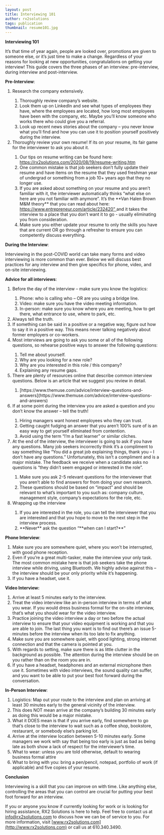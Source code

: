 ```yaml
---
layout: post
title: Interviewing 101
author: rx2solutions
tags: publication
thumbnail: resume101.jpg
---
```


**Interviewing 101**

It’s that time of year again, people are looked over, promotions are given to someone else, or it’s just time to make a change. Regardless of your reasons for looking at new opportunities, congratulations on getting your interview!  This guide covers the three phases of an interview: pre-interview, during interview and post-interview.

**Pre-Interview**:

  <ol>
    <li>Research the company extensively.</li>
      <ol>
        <li>Thoroughly review company’s website.</li>
        <li>Look them up on LinkedIn and see what types of employees they have, where the employees are located, how long most employees have been with the company, etc. Maybe you’ll know someone who works there who could give you a referral.</li>
        <li>Look up recent news stories about the company – you never know what you’ll find and how you can use it to position yourself positively during the                   interview.</li>
      </ol>
    <li>Thoroughly review your own resume!  If its on your resume, its fair game for the interviewer to ask you about it.</li>
      <ol>
        <li>Our tips on resume writing can be found here:  <a href="https://rx2solutions.com/2020/08/19/resume-writing.html">https://rx2solutions.com/2020/08/19/resume-writing.htm</a></li>
        <li>One common mistake is that job seekers don’t fully update their resume and have items on the resume that they used freshman year of undergrad or                   something from a job 10+ years ago that they no longer use.</li>
        <li>If you are asked about something on your resume and you aren’t familiar with it, the interviewer automatically thinks “what else on here are you not               familiar with anymore”.  It’s the **Van Halen Brown M&M theory** that you can read about here: <a href="https://www.entrepreneur.com/article/232420">https://www.entrepreneur.com/article/232420"               </a> and it takes the interview to a place that you don’t want it to go - usually eliminating you from consideration. </li>
        <li>Make sure you either update your resume to only the skills you have that are current OR go through a refresher to ensure you can competently discuss               everything.</li>
      </ol>
  </ol>

**During the Interview**:

Interviewing in the post-COVID world can take many forms and video interviewing is more common than ever.  Below we will discuss best practices for any interview and then give specifics for phone, video, and on-site interviewing.

**Advice for all interviews**:
  <ol>  
    <li>Before the day of the interview – make sure you know the logistics:</li>
      <ol>
        <li>Phone:  who is calling who – OR are you using a bridge line.</li>
        <li>Video:  make sure you have the video meeting information.</li>
        <li>In-person:  make sure you know where you are meeting, how to get there, what entrance to use, where to park, etc.</li>
      </ol>
    <li>Always tell the truth.</li>
    <li>If something can be said in a positive or a negative way, figure out how to say it in a positive way.  This means never talking negatively about former             employers or co-workers.</li>
    <li>Most interviews are going to ask you some or all of the following questions, so rehearse positive ways to answer the following questions:</li>
       <ol>
         <li>Tell me about yourself.</li>
         <li>Why are you looking for a new role?</li>
         <li>Why are you interested in this role / this company?</li>
         <li>Explaining any resume gaps.</li>
      </ol>
    <li>There are plenty of resources online that describe common interview questions.  Below is an article that we suggest you review in detail.</li>
      <ol>
        <li>[https://www.themuse.com/advice/interview-questions-and-answers](https://www.themuse.com/advice/interview-questions-and-answers)</li>
      </ol>
    <li>If at some point during the interview you are asked a question and you don’t know the answer – tell the truth!</li>
       <ol>
         <li>Hiring managers want honest employees who they can trust.</li>
         <li>Getting caught fudging an answer that you aren’t 100% sure of is an easy way to get yourself eliminated from contention.</li>
         <li>Avoid using the term “I’m a fast learner” or similar cliches.</li>
      </ol>
    <li>At the end of the interview, the interviewer is going to ask if you have any questions.  Many job seekers incorrectly think it’s a compliment to say              something like “You did a great job explaining things, thank you – I don’t have any questions.” Unfortunately, this isn’t a compliment and is a major              mistake.  The feedback we receive when a candidate asks no questions is “they didn’t seem engaged or interested in the role”.</li>
       <ol>
          <li>Make sure you ask 2-5 relevant questions for the interviewer that you aren’t able to find answers for from doing your own research.</li>
          <li>These questions should be based on “impact” and should be relevant to what’s important to you such as:  company culture, management style, company’s               expectations for the role, etc.</li>
       </ol>
    <li>Wrapping up the interview</li>
       <ol>
          <li>If you are interested in the role, you can tell the interviewer that you are interested and that you hope to move to the next step in the interview             process.</li>
          <li>**Never** ask the question “**when can I start?**”</li>
      </ol>
    </ol>

**Phone Interview**:

  <ol>
    <li>Make sure you are somewhere quiet, where you won’t be interrupted, with good phone reception.</li>
    <li>Even if you’re a great multi-tasker, make the interview your only task.  The most common mistake here is that job seekers take the phone interview while        driving, using Bluetooth.  We highly advise against this – the interview should be your only priority while it’s happening.</li>
    <li>If you have a headset, use it.</li>
  </ol>
  
**Video Interview:**

  <ol>
    <li>Arrive at least 5 minutes early to the interview.</li>
    <li>Treat the video interview like an in-person interview in terms of what you wear.  If you would dress business formal for the on-site interview, that’s what     you should wear for the video interview.</li>
    <li>Practice joining the video interview a day or two before the actual interview to ensure that your video equipment is working and that you are able to join.     The last thing you want is to find out there’s an issue 5-minutes before the interview when its too late to fix anything.</li>
    <li>Make sure you are somewhere quiet, with good lighting, strong internet connection and that the camera is pointed at you.</li>
    <li>With regards to setting, make sure there is as little clutter in the background as possible.  The attention during the interview should be on you rather        than on the room you are in.</li>
     <li>If you have a headset, headphones and an external microphone then use it.  Sometimes with video interviews, the sound quality can suffer, and you want to      be able to put your best foot forward during the conversation.</li>
  </ol>
  
**In-Person Interview**:

  <ol>
    <li>Logistics:  Map out your route to the interview and plan on arriving at least 30 minutes early to the general vicinity of the interview.</li>
    <li>This does NOT mean arrive at the company’s building 30 minutes early as doing this would be a major mistake.</li>
    <li>What it DOES mean is that if you arrive early, find somewhere to go that’s close to the interview to wait such as a coffee shop, bookstore, restaurant, or      somebody else’s parking lot.</li>
    <li>Arrive at the interview location between 5-10 minutes early.  Some managers we work with say that being too early is just as bad as being late as both show      a lack of respect for the interviewer’s time.</li>
    <li>What to wear:  unless you are told otherwise, default to wearing business formal attire</li>
    <li>What to bring with you:  bring a pen/pencil, notepad, portfolio of work (if applicable) and five copies of your resume.</li>
  </ol>
  
**Conclusion**

Interviewing is a skill that you can improve on with time.  Like anything else, controlling the areas that you can control are crucial for putting your best foot forward for an interview.

If you or anyone you know if currently looking for work or is looking for hiring assistance, RX2 Solutions is here to help.  Feel free to contact us at [info@rx2solutions.com](mailto:info@rx2solutions.com) to discuss how we can be of service to you.  For more information, visit [www.rx2solutions.com](http://www.rx2solutions.com) or call us at 610.340.3490.
